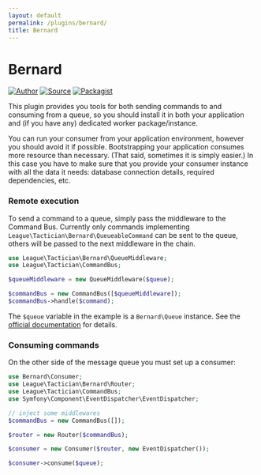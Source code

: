 ```yaml
---
layout: default
permalink: /plugins/bernard/
title: Bernard
---
```


# Bernard

[![Author](http://img.shields.io/badge/author-@sagikazarmark-blue.svg?style=flat-square)](https://twitter.com/sagikazarmark)
[![Source](http://img.shields.io/badge/source-league/tactician--bernard-blue.svg?style=flat-square)](https://github.com/thephpleague/tactician-bernard)
[![Packagist](http://img.shields.io/packagist/v/league/tactician-bernard.svg?style=flat-square)](https://packagist.org/packages/league/tactician-bernard)


This plugin provides you tools for both sending commands to and consuming from a queue, so you should install it in both your application and (if you have any) dedicated worker package/instance.

You can run your consumer from your application environment, however you should avoid it if possible. Bootstrapping your application consumes more resource than necessary. (That said, sometimes it is simply easier.) In this case you have to make sure that you provide your consumer instance with all the data it needs: database connection details, required dependencies, etc.


### Remote execution

To send a command to a queue, simply pass the middleware to the Command Bus. Currently only commands implementing `League\Tactician\Bernard\QueueableCommand` can be sent to the queue, others will be passed to the next middleware in the chain.

~~~ php
use League\Tactician\Bernard\QueueMiddleware;
use League\Tactician\CommandBus;

$queueMiddleware = new QueueMiddleware($queue);

$commandBus = new CommandBus([$queueMiddleware]);
$commandBus->handle($command);
~~~

The `$queue` variable in the example is a `Bernard\Queue` instance. See the [official documentation](http://bernardphp.com) for details.


### Consuming commands

On the other side of the message queue you must set up a consumer:

~~~ php
use Bernard\Consumer;
use League\Tactician\Bernard\Router;
use League\Tactician\CommandBus;
use Symfony\Component\EventDispatcher\EventDispatcher;

// inject some middlewares
$commandBus = new CommandBus([]);

$router = new Router($commandBus);

$consumer = new Consumer($router, new EventDispatcher());

$consumer->consume($queue);
~~~
